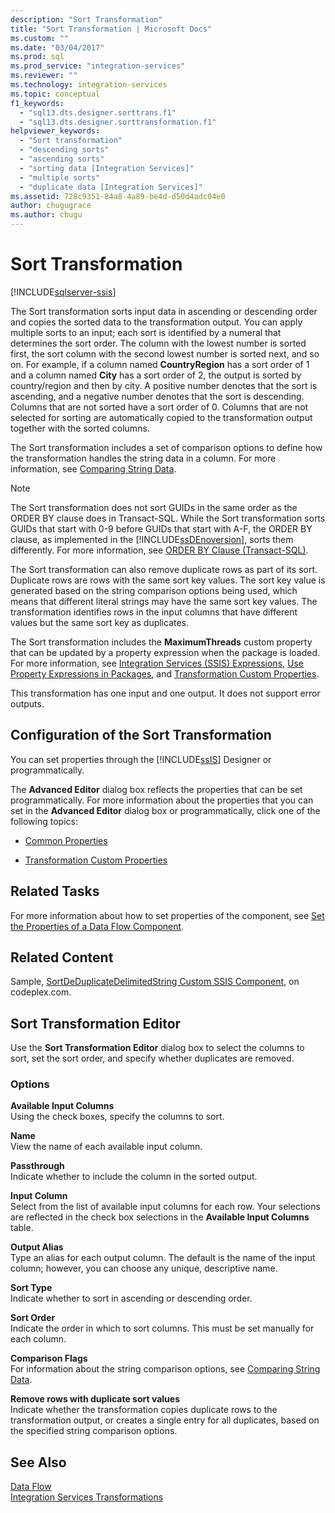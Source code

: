 ```yaml
---
description: "Sort Transformation"
title: "Sort Transformation | Microsoft Docs"
ms.custom: ""
ms.date: "03/04/2017"
ms.prod: sql
ms.prod_service: "integration-services"
ms.reviewer: ""
ms.technology: integration-services
ms.topic: conceptual
f1_keywords: 
  - "sql13.dts.designer.sorttrans.f1"
  - "sql13.dts.designer.sorttransformation.f1"
helpviewer_keywords: 
  - "Sort transformation"
  - "descending sorts"
  - "ascending sorts"
  - "sorting data [Integration Services]"
  - "multiple sorts"
  - "duplicate data [Integration Services]"
ms.assetid: 728c9351-84a8-4a89-be4d-d50d4adc04e0
author: chugugrace
ms.author: chugu
---
```

# Sort Transformation

[!INCLUDE[sqlserver-ssis](../../../includes/applies-to-version/sqlserver-ssis.md)]


  The Sort transformation sorts input data in ascending or descending order and copies the sorted data to the transformation output. You can apply multiple sorts to an input; each sort is identified by a numeral that determines the sort order. The column with the lowest number is sorted first, the sort column with the second lowest number is sorted next, and so on. For example, if a column named **CountryRegion** has a sort order of 1 and a column named **City** has a sort order of 2, the output is sorted by country/region and then by city. A positive number denotes that the sort is ascending, and a negative number denotes that the sort is descending. Columns that are not sorted have a sort order of 0. Columns that are not selected for sorting are automatically copied to the transformation output together with the sorted columns.  
  
 The Sort transformation includes a set of comparison options to define how the transformation handles the string data in a column. For more information, see [Comparing String Data](../../../integration-services/data-flow/comparing-string-data.md).  
  
> [!NOTE]  
>  The Sort transformation does not sort GUIDs in the same order as the ORDER BY clause does in Transact-SQL. While the Sort transformation sorts GUIDs that start with 0-9 before GUIDs that start with A-F, the ORDER BY clause, as implemented in the [!INCLUDE[ssDEnoversion](../../../includes/ssdenoversion-md.md)], sorts them differently. For more information, see [ORDER BY Clause &#40;Transact-SQL&#41;](../../../t-sql/queries/select-order-by-clause-transact-sql.md).  
  
 The Sort transformation can also remove duplicate rows as part of its sort. Duplicate rows are rows with the same sort key values. The sort key value is generated based on the string comparison options being used, which means that different literal strings may have the same sort key values. The transformation identifies rows in the input columns that have different values but the same sort key as duplicates.  
  
 The Sort transformation includes the **MaximumThreads** custom property that can be updated by a property expression when the package is loaded. For more information, see [Integration Services &#40;SSIS&#41; Expressions](../../../integration-services/expressions/integration-services-ssis-expressions.md), [Use Property Expressions in Packages](../../../integration-services/expressions/use-property-expressions-in-packages.md), and [Transformation Custom Properties](../../../integration-services/data-flow/transformations/transformation-custom-properties.md).  
  
 This transformation has one input and one output. It does not support error outputs.  
  
## Configuration of the Sort Transformation  
 You can set properties through the [!INCLUDE[ssIS](../../../includes/ssis-md.md)] Designer or programmatically.  
  
 The **Advanced Editor** dialog box reflects the properties that can be set programmatically. For more information about the properties that you can set in the **Advanced Editor** dialog box or programmatically, click one of the following topics:  
  
-   [Common Properties](../set-the-properties-of-a-data-flow-component.md)  
  
-   [Transformation Custom Properties](../../../integration-services/data-flow/transformations/transformation-custom-properties.md)  
  
## Related Tasks  
 For more information about how to set properties of the component, see [Set the Properties of a Data Flow Component](../../../integration-services/data-flow/set-the-properties-of-a-data-flow-component.md).  
  
## Related Content  
 Sample, [SortDeDuplicateDelimitedString Custom SSIS Component](https://go.microsoft.com/fwlink/?LinkId=220821), on codeplex.com.  
  
## Sort Transformation Editor
  Use the **Sort Transformation Editor** dialog box to select the columns to sort, set the sort order, and specify whether duplicates are removed.  
  
### Options  
 **Available Input Columns**  
 Using the check boxes, specify the columns to sort.  
  
 **Name**  
 View the name of each available input column.  
  
 **Passthrough**  
 Indicate whether to include the column in the sorted output.  
  
 **Input Column**  
 Select from the list of available input columns for each row. Your selections are reflected in the check box selections in the **Available Input Columns** table.  
  
 **Output Alias**  
 Type an alias for each output column. The default is the name of the input column; however, you can choose any unique, descriptive name.  
  
 **Sort Type**  
 Indicate whether to sort in ascending or descending order.  
  
 **Sort Order**  
 Indicate the order in which to sort columns. This must be set manually for each column.  
  
 **Comparison Flags**  
 For information about the string comparison options, see [Comparing String Data](../../../integration-services/data-flow/comparing-string-data.md).  
  
 **Remove rows with duplicate sort values**  
 Indicate whether the transformation copies duplicate rows to the transformation output, or creates a single entry for all duplicates, based on the specified string comparison options.  
  
## See Also  
 [Data Flow](../../../integration-services/data-flow/data-flow.md)   
 [Integration Services Transformations](../../../integration-services/data-flow/transformations/integration-services-transformations.md)  
  
